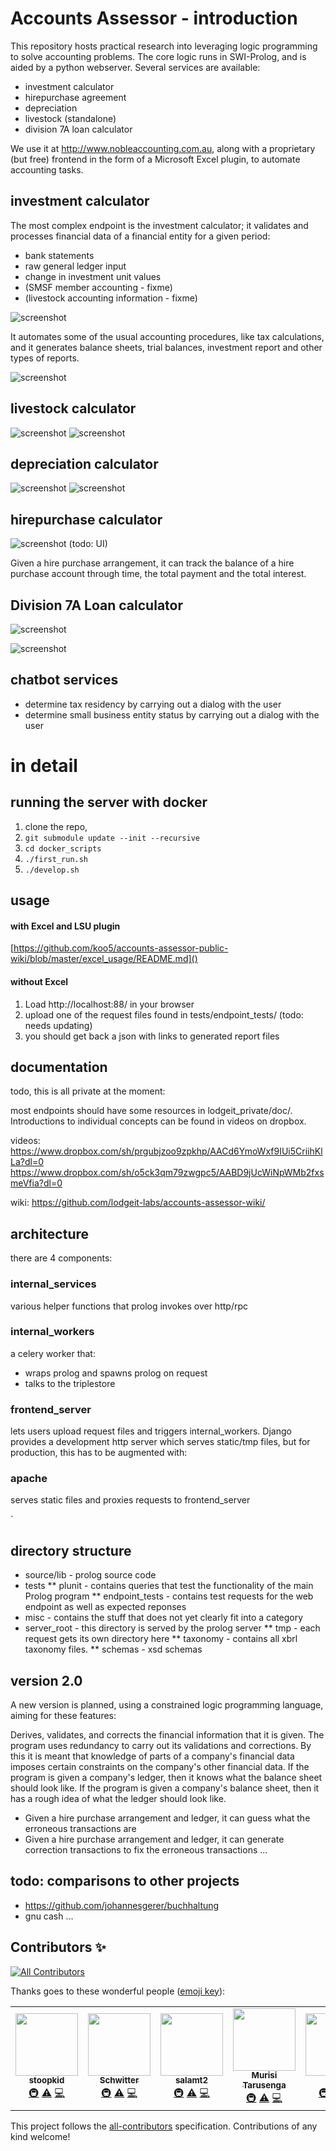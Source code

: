 [](mrkev2query: "
the “Accounts Assessor” below corresponds to:
products:accounts_assessor kb:project_name ?x.
?x rdf:value ?y.
")

# Accounts Assessor - introduction

[](mrkev2entity: "
the “This repository” below corresponds to:
codebases:labs_accounts_assessor
")

This repository hosts practical research into leveraging logic programming to solve accounting problems.
The core logic runs in SWI-Prolog, and is aided by a python webserver.
Several services are available:

[](mrkev2extra: "
products:accounts_assessor kb:has_service kb:investment_calculator
")

[](mrkev2query: "
the “investment calculator” below corresponds to:
investment calculator kb:investment_calculator rdfs:label ?x.
")

* investment calculator
* hirepurchase agreement
* depreciation
* livestock (standalone)
* division 7A loan calculator

We use it at http://www.nobleaccounting.com.au, along with a proprietary (but free) frontend in the form of a Microsoft Excel plugin, to automate accounting tasks.



## investment calculator
The most complex endpoint is the investment calculator; it validates and processes financial data of a financial entity for a given period:
* bank statements
* raw general ledger input
* change in investment unit values
* (SMSF member accounting - fixme)
* (livestock accounting information - fixme)

![screenshot](sources/static/docs/readme/ic-sheets.png?raw=true)

It automates some of the usual accounting procedures, like tax calculations, and it generates balance sheets, trial balances, investment report and other types of reports.

![screenshot](sources/static/docs/readme/ic-result.png?raw=true)

## livestock calculator
![screenshot](sources/static/docs/readme/livestock-standalone-sheet.png?raw=true)
![screenshot](sources/static/docs/readme/livestock-standalone-result.png?raw=true)



## depreciation calculator
![screenshot](sources/static/docs/readme/depreciation-sheets.png?raw=true)
![screenshot](sources/static/docs/readme/depreciation-result.png?raw=true)


## hirepurchase calculator
![screenshot](sources/static/docs/readme/hp-sheet.png?raw=true)
(todo: UI)

Given a hire purchase arrangement, it can track the balance of a hire purchase account through time, the total payment and the total interest.

## Division 7A Loan calculator
![screenshot](sources/static/docs/readme/Div7A-sheet.png?raw=true)

![screenshot](sources/static/docs/readme/Div7A-result.png?raw=true)




## chatbot services
* determine tax residency by carrying out a dialog with the user
* determine small business entity status by carrying out a dialog with the user



# in detail

## running the server with docker

1) clone the repo,
2) `git submodule update --init --recursive`
3) `cd docker_scripts`
3) `./first_run.sh`
4) `./develop.sh`  

## usage

#### with Excel and LSU plugin
[https://github.com/koo5/accounts-assessor-public-wiki/blob/master/excel_usage/README.md]()

#### without Excel
1) Load http://localhost:88/ in your browser
2) upload one of the request files found in tests/endpoint_tests/ (todo: needs updating)
3) you should get back a json with links to generated report files




## documentation
todo, this is all private at the moment:

most endpoints should have some resources in lodgeit_private/doc/. Introductions to individual concepts can be found in videos on dropbox.

videos:
https://www.dropbox.com/sh/prgubjzoo9zpkhp/AACd6YmoWxf9IUi5CriihKlLa?dl=0
https://www.dropbox.com/sh/o5ck3qm79zwgpc5/AABD9jUcWiNpWMb2fxsmeVfia?dl=0

wiki:
https://github.com/lodgeit-labs/accounts-assessor-wiki/


## architecture
there are 4 components:

### internal_services
various helper functions that prolog invokes over http/rpc

### internal_workers
a celery worker that:
* wraps prolog and spawns prolog on request
* talks to the triplestore

### frontend_server
lets users upload request files and triggers internal_workers. Django provides a development http server which serves static/tmp files, but for production, this has to be augmented with:

### apache
serves static files and proxies requests to frontend_server


`

## directory structure

* source/lib - prolog source code
* tests
** plunit - contains queries that test the functionality of the main Prolog program
** endpoint_tests - contains test requests for the web endpoint as well as expected reponses
* misc - contains the stuff that does not yet clearly fit into a category
* server_root - this directory is served by the prolog server
** tmp - each request gets its own directory here
** taxonomy - contains all xbrl taxonomy files.
** schemas - xsd schemas



## version 2.0

A new version is planned, using a constrained logic programming language, aiming for these features:

Derives, validates, and corrects the financial information that it is given. The program uses redundancy to carry out its validations and corrections. By this it is meant that knowledge of parts of a company's financial data imposes certain constraints on the company's other financial data. If the program is given a company's ledger, then it knows what the balance sheet should look like. If the program is given a company's balance sheet, then it has a rough idea of what the ledger should look like.

* Given a hire purchase arrangement and ledger, it can guess what the erroneous transactions are
* Given a hire purchase arrangement and ledger, it can generate correction transactions to fix the erroneous transactions
...


## todo: comparisons to other projects
* https://github.com/johannesgerer/buchhaltung
* gnu cash
...

## Contributors ✨

<!-- ALL-CONTRIBUTORS-BADGE:START - Do not remove or modify this section -->
[![All Contributors](https://img.shields.io/badge/all_contributors-5-orange.svg?style=flat-square)](#contributors-)
<!-- ALL-CONTRIBUTORS-BADGE:END -->

Thanks goes to these wonderful people ([emoji key](https://allcontributors.org/docs/en/emoji-key)):

<!-- ALL-CONTRIBUTORS-LIST:START - Do not remove or modify this section -->
<!-- prettier-ignore-start -->
<!-- markdownlint-disable -->
<table>
  <tr>
    <td align="center"><a href="https://github.com/sto0pkid"><img src="https://avatars2.githubusercontent.com/u/9160425?v=4" width="100px;" alt=""/><br /><sub><b>stoopkid</b></sub></a><br /><a href="#infra-sto0pkid" title="Infrastructure (Hosting, Build-Tools, etc)">🚇</a> <a href="https://github.com/lodgeit-labs/accounts-assessor/commits?author=sto0pkid" title="Tests">⚠️</a> <a href="https://github.com/lodgeit-labs/accounts-assessor/commits?author=sto0pkid" title="Code">💻</a></td>
    <td align="center"><a href="https://github.com/Schwitter"><img src="https://avatars3.githubusercontent.com/u/8089563?v=4" width="100px;" alt=""/><br /><sub><b>Schwitter</b></sub></a><br /><a href="#infra-Schwitter" title="Infrastructure (Hosting, Build-Tools, etc)">🚇</a> <a href="https://github.com/lodgeit-labs/accounts-assessor/commits?author=Schwitter" title="Tests">⚠️</a> <a href="https://github.com/lodgeit-labs/accounts-assessor/commits?author=Schwitter" title="Code">💻</a></td>
    <td align="center"><a href="https://github.com/salamt2"><img src="https://avatars0.githubusercontent.com/u/2647629?v=4" width="100px;" alt=""/><br /><sub><b>salamt2</b></sub></a><br /><a href="#infra-salamt2" title="Infrastructure (Hosting, Build-Tools, etc)">🚇</a> <a href="https://github.com/lodgeit-labs/accounts-assessor/commits?author=salamt2" title="Tests">⚠️</a> <a href="https://github.com/lodgeit-labs/accounts-assessor/commits?author=salamt2" title="Code">💻</a></td>
    <td align="center"><a href="http://github.com/murisi"><img src="https://avatars0.githubusercontent.com/u/6886764?v=4" width="100px;" alt=""/><br /><sub><b>Murisi Tarusenga</b></sub></a><br /><a href="#infra-murisi" title="Infrastructure (Hosting, Build-Tools, etc)">🚇</a> <a href="https://github.com/lodgeit-labs/accounts-assessor/commits?author=murisi" title="Tests">⚠️</a> <a href="https://github.com/lodgeit-labs/accounts-assessor/commits?author=murisi" title="Code">💻</a></td>
    <td align="center"><a href="https://github.com/koo5"><img src="https://avatars1.githubusercontent.com/u/114276?v=4" width="100px;" alt=""/><br /><sub><b>koo5</b></sub></a><br /><a href="#infra-koo5" title="Infrastructure (Hosting, Build-Tools, etc)">🚇</a> <a href="https://github.com/lodgeit-labs/accounts-assessor/commits?author=koo5" title="Tests">⚠️</a> <a href="https://github.com/lodgeit-labs/accounts-assessor/commits?author=koo5" title="Code">💻</a></td>
  </tr>
</table>

<!-- markdownlint-enable -->
<!-- prettier-ignore-end -->
<!-- ALL-CONTRIBUTORS-LIST:END -->

This project follows the [all-contributors](https://github.com/all-contributors/all-contributors) specification. Contributions of any kind welcome!


[](mrkev2extra: "
products:robust has_codebase codebases:labs_accounts_assessor.
products:robust kb:has_codebase codebases:LodgeITSmart.
")




